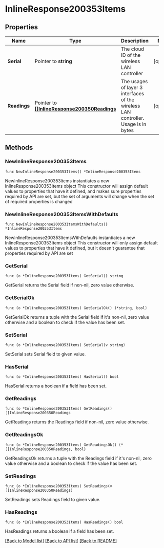 # InlineResponse200353Items

## Properties

Name | Type | Description | Notes
------------ | ------------- | ------------- | -------------
**Serial** | Pointer to **string** | The cloud ID of the wireless LAN controller | [optional] 
**Readings** | Pointer to [**[]InlineResponse200350Readings**](InlineResponse200350Readings.md) | The usages of layer 3 interfaces of the wireless LAN controller. Usage is in bytes | [optional] 

## Methods

### NewInlineResponse200353Items

`func NewInlineResponse200353Items() *InlineResponse200353Items`

NewInlineResponse200353Items instantiates a new InlineResponse200353Items object
This constructor will assign default values to properties that have it defined,
and makes sure properties required by API are set, but the set of arguments
will change when the set of required properties is changed

### NewInlineResponse200353ItemsWithDefaults

`func NewInlineResponse200353ItemsWithDefaults() *InlineResponse200353Items`

NewInlineResponse200353ItemsWithDefaults instantiates a new InlineResponse200353Items object
This constructor will only assign default values to properties that have it defined,
but it doesn't guarantee that properties required by API are set

### GetSerial

`func (o *InlineResponse200353Items) GetSerial() string`

GetSerial returns the Serial field if non-nil, zero value otherwise.

### GetSerialOk

`func (o *InlineResponse200353Items) GetSerialOk() (*string, bool)`

GetSerialOk returns a tuple with the Serial field if it's non-nil, zero value otherwise
and a boolean to check if the value has been set.

### SetSerial

`func (o *InlineResponse200353Items) SetSerial(v string)`

SetSerial sets Serial field to given value.

### HasSerial

`func (o *InlineResponse200353Items) HasSerial() bool`

HasSerial returns a boolean if a field has been set.

### GetReadings

`func (o *InlineResponse200353Items) GetReadings() []InlineResponse200350Readings`

GetReadings returns the Readings field if non-nil, zero value otherwise.

### GetReadingsOk

`func (o *InlineResponse200353Items) GetReadingsOk() (*[]InlineResponse200350Readings, bool)`

GetReadingsOk returns a tuple with the Readings field if it's non-nil, zero value otherwise
and a boolean to check if the value has been set.

### SetReadings

`func (o *InlineResponse200353Items) SetReadings(v []InlineResponse200350Readings)`

SetReadings sets Readings field to given value.

### HasReadings

`func (o *InlineResponse200353Items) HasReadings() bool`

HasReadings returns a boolean if a field has been set.


[[Back to Model list]](../README.md#documentation-for-models) [[Back to API list]](../README.md#documentation-for-api-endpoints) [[Back to README]](../README.md)



